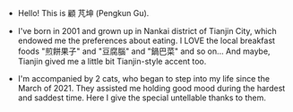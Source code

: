- Hello! This is 顧 芃坤 (Pengkun Gu). 

- I've born in 2001 and grown up in Nankai district of Tianjin City, which endowed me the preferences about eating. 
I LOVE the local breakfast foods "煎餅果子" and "豆腐腦" and "鍋巴菜" and so on... 
And maybe, Tianjin gived me a little bit Tianjin-style accent too.

- I'm accompanied by 2 cats, who began to step into my life since the March of 2021. They assisted me holding good mood during the hardest and saddest time. Here I give the special untellable thanks to them.

<!---
PkGU/PkGU is a ✨ special ✨ repository because its `README.md` (this file) appears on your GitHub profile.
You can click the Preview link to take a look at your changes.
--->
